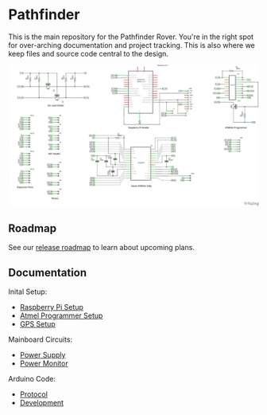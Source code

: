 # Pathfinder

This is the main repository for the Pathfinder Rover. You're in the right spot for over-arching documentation and project tracking. This is also where we keep files and source code central to the design.

![mainboard](docs/images/v1/main_schem.png)

## Roadmap

See our [release roadmap](https://github.com/FrontierRobotics/pathfinder/milestones) to learn about upcoming plans.

## Documentation

Inital Setup:

* [Raspberry Pi Setup](docs/raspberry_pi_setup.md)
* [Atmel Programmer Setup](docs/atmel_programmer_setup.md)
* [GPS Setup](docs/gps_setup.md)

Mainboard Circuits:

* [Power Supply](docs/mainboard_power_supply.md)
* [Power Monitor](docs/mainboard_power_monitor.md)

Arduino Code:

* [Protocol](docs/i2c_protocol.md)
* [Development](docs/arduino_build.md)
